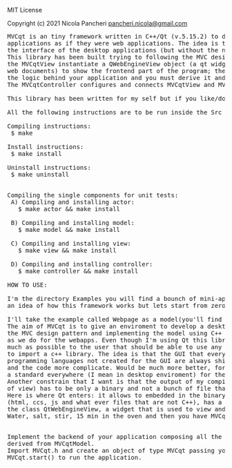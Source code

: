 MIT License

Copyright (c) 2021 Nicola Pancheri
pancheri.nicola@gmail.com 

<pre>
MVCqt is an tiny framework written in C++/Qt (v.5.15.2) to develop desktop
applications as if they were web applications. The idea is to keep using HTML/CSS/JS even for
the interface of the desktop applications (but without the need to start an http server).
This library has been built trying to following the MVC design pattern;
the MVCqtView instantiate a QWebEngineView object (a qt widget that is used to view and edit 
web documents) to show the frontend part of the program; the MVCqtModel is the backend, 
the logic behind your application and you must derive it and pass your derived class to the framework. 
The MVCqtController configures and connects MVCqtView and MVCqtModel using qt signals and slots.

This library has been written for my self but if you like/don't like it let me know. :)

All the following instructions are to be run inside the Src dir of the project

Compiling instructions:
 $ make

Install instructions:
 $ make install

Uninstall instructions:
 $ make uninstall


Compiling the single components for unit tests:
 A) Compiling and installing actor:
   $ make actor && make install
  
 B) Compiling and installing model:
   $ make model && make install
  
 C) Compiling and installing view:
   $ make view && make install
  
 D) Compiling and installing controller:
   $ make controller && make install

HOW TO USE:

I'm the directory Examples you will find a bounch of mini-app that will help to give you
an idea of how this framework works but lets start from zero...

I'll take the example called Webpage as a model(you'll find it into Examples/Webpage);
The aim of MVCqt is to give an enviroment to develop a desktop application with a GUI using
the MVC design pattern and implementing the model using C++ and the view using HTML/CSS/JS 
as we do for the webapps. Even though I'm using Qt this library should keep it hidden as 
much as possible to the user that should be able to use any language that allows 
to import a c++ library. The idea is that the GUI that everyone develop using the standard
programming languages not created for the GUI are always shitty compared to a web interface
and the code more complicate. Would be much more better, for my point of view, using it as 
a standard everywhere (I mean in desktop enviroment) for the development of the GUI. 
Another constrain that I want is that the output of my compilation (from the framework point 
of view) has to be only a binary and not a bunch of file that can be changed by the final user etc...
Here is where Qt enters: it allows to embedded in the binary the external resources of a project
(html, ccs, js and what ever files that are not C++), has a cool signaling sistem and offer
the class QtWebEngineView, a widget that is used to view and edit web documents.
Water, salt, stir, 15 min in the oven and then you have MVCqt.


Implement the backend of your application composing all the objects that you use in a big class
derived from MVCqtModel.
Import MVCqt.h and create an object of type MVCqt passing your wrapper class as parameter of the constructor.
MVCqt.start() to run the application.

</pre>
